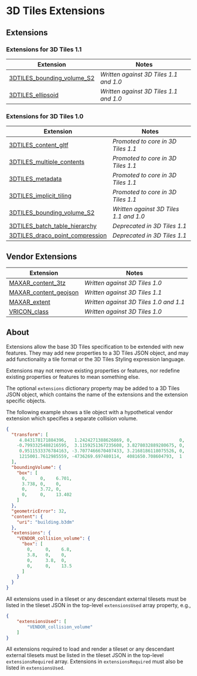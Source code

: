 # 3D Tiles Extensions

## Extensions

### Extensions for 3D Tiles 1.1

Extension|Notes
--|--
[3DTILES_bounding_volume_S2](./3DTILES_bounding_volume_S2)|_Written against 3D Tiles 1.1 and 1.0_
[3DTILES_ellipsoid](./3DTILES_ellipsoid)|_Written against 3D Tiles 1.1 and 1.0_

### Extensions for 3D Tiles 1.0

Extension|Notes
--|--
[3DTILES_content_gltf](./3DTILES_content_gltf)|_Promoted to core in 3D Tiles 1.1_
[3DTILES_multiple_contents](./3DTILES_multiple_contents)|_Promoted to core in 3D Tiles 1.1_
[3DTILES_metadata](./3DTILES_metadata)|_Promoted to core in 3D Tiles 1.1_
[3DTILES_implicit_tiling](./3DTILES_implicit_tiling)|_Promoted to core in 3D Tiles 1.1_
[3DTILES_bounding_volume_S2](./3DTILES_bounding_volume_S2)|_Written against 3D Tiles 1.1 and 1.0_
[3DTILES_batch_table_hierarchy](./3DTILES_batch_table_hierarchy/)|_Deprecated in 3D Tiles 1.1_
[3DTILES_draco_point_compression](./3DTILES_draco_point_compression/)|_Deprecated in 3D Tiles 1.1_


## Vendor Extensions

Extension|Notes
--|--
[MAXAR_content_3tz](https://github.com/Maxar-Public/3d-tiles/tree/wff1.7.0/extensions/MAXAR_content_3tz)|_Written against 3D Tiles 1.0_
[MAXAR_content_geojson](https://github.com/Maxar-Public/3d-tiles/tree/wff1.7.0/extensions/MAXAR_content_geojson)|_Written against 3D Tiles 1.1_
[MAXAR_extent](https://github.com/Maxar-Public/3d-tiles/tree/wff1.7.0/extensions/MAXAR_extent)|_Written against 3D Tiles 1.0 and 1.1_
[VRICON_class](https://github.com/Maxar-Public/3d-tiles/tree/wff1.7.0/extensions/VRICON_class)|_Written against 3D Tiles 1.0_


## About

Extensions allow the base 3D Tiles specification to be extended with new features. They may add new properties to a 3D Tiles JSON object, and may add functionality a tile format or the 3D Tiles Styling expression language.

Extensions may not remove existing properties or features, nor redefine existing properties or features to mean something else. 

The optional `extensions` dictionary property may be added to a 3D Tiles JSON object, which contains the name of the extensions and the extension specific objects.

The following example shows a tile object with a hypothetical vendor extension which specifies a separate collision volume.
```JSON
{
  "transform": [
     4.843178171884396,   1.2424271388626869, 0,                  0,
    -0.7993325488216595,  3.1159251367235608, 3.8278032889280675, 0,
     0.9511533376784163, -3.7077466670407433, 3.2168186118075526, 0,
     1215001.7612985559, -4736269.697480114,  4081650.708604793,  1
  ],
  "boundingVolume": {
    "box": [
      0,     0,    6.701,
      3.738, 0,    0,
      0,     3.72, 0,
      0,     0,    13.402
    ]
  },
  "geometricError": 32,
  "content": {
    "uri": "building.b3dm"
  },
  "extensions": {
    "VENDOR_collision_volume": {
      "box": [
        0,     0,    6.8,
        3.8,   0,    0,
        0,     3.8,  0,
        0,     0,    13.5
      ]
    }
  }
}
```

All extensions used in a tileset or any descendant external tilesets must be listed in the tileset JSON in the top-level `extensionsUsed` array property, e.g.,

```JSON
{
    "extensionsUsed": [
        "VENDOR_collision_volume"
    ]
}
```

All extensions required to load and render a tileset or any descendant external tilesets must be listed in the tileset JSON in the top-level `extensionsRequired` array. Extensions in `extensionsRequired` must also be listed in `extensionsUsed`.
